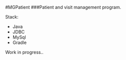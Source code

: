 #MGPatient
###Patient and visit management program.   

Stack:
- Java
- JDBC
- MySql
- Gradle

 Work in progress..